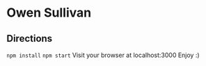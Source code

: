 # Owen Sullivan

## Directions
`npm install`
`npm start`
Visit your browser at localhost:3000
Enjoy :)